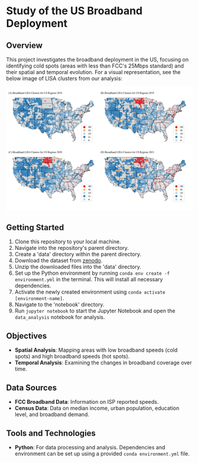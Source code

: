 # Study of the US Broadband Deployment

## Overview

This project investigates the broadband deployment in the US, focusing on identifying cold spots (areas with less than FCC's 25Mbps standard) and their spatial and temporal evolution. For a visual representation, see the below image of LISA clusters from our analysis:

![LISA Clusters](figures/lisa_clusters.png)

## Getting Started

1. Clone this repository to your local machine.
2. Navigate into the repository's parent directory.
3. Create a 'data' directory within the parent directory.
4. Download the dataset from [zenodo](https://zenodo.org/records/10258667/files/broadband.tar?download=1).
5. Unzip the downloaded files into the 'data' directory.
6. Set up the Python environment by running `conda env create -f environment.yml` in the terminal. This will install all necessary dependencies.
7. Activate the newly created environment using `conda activate [environment-name]`.
8. Navigate to the 'notebook' directory.
9. Run `jupyter notebook` to start the Jupyter Notebook and open the `data_analysis` notebook for analysis.

## Objectives

- **Spatial Analysis**: Mapping areas with low broadband speeds (cold spots) and high broadband speeds (hot spots).
- **Temporal Analysis**: Examining the changes in broadband coverage over time.

## Data Sources

- **FCC Broadband Data**: Information on ISP reported speeds.
- **Census Data**: Data on median income, urban population, education level, and broadband demand.

## Tools and Technologies

- **Python**: For data processing and analysis. Dependencies and environment can be set up using a provided `conda environment.yml` file.
